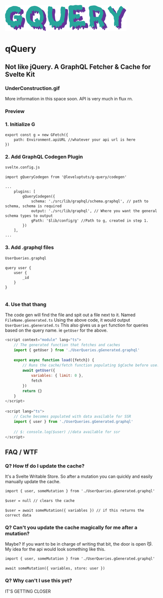 ![gQuery](./gQuery.png)

# qQuery

## Not like jQuery. A GraphQL Fetcher & Cache for Svelte Kit

### UnderConstruction.gif

More information in this space soon. API is very much in flux rn.

### Preview

### 1. Initialize G

```
export const g = new GFetch({
	path: Environment.apiURL //whatever your api url is here
})
```

### 2. Add GraphQL Codegen Plugin

```
svelte.config.js

import gQueryCodegen from '@leveluptuts/g-query/codegen'

...
	plugins: [
		gQueryCodegen({
			schema: './src/lib/graphql/schema.graphql', // path to schema, schema is required
			output: './src/lib/graphql', // Where you want the general schema types to output
			gPath: '$lib/config/g' //Path to g, created in step 1.
		})
	],
...
```

### 3. Add .graphql files

```
UserQueries.graphql

query user {
	user {
		_id
	}
}


```

### 4. Use that thang

The code gen will find the file and spit out a file next to it. Named `FileName.gGenerated.ts`
Using the above code, it would output `UserQueries.gGenerated.ts`
This also gives us a `get` function for queries based on the query name. ie `getUser` for the above.

```javascript
<script context="module" lang="ts">
	// The generated function that fetches and caches
	import { getUser } from './UserQueries.gGenerated.graphql'

	export async function load({fetch}) {
		// Runs the cache/fetch function populating $gCache before use.
		await getUser({
			variables: { limit: 0 },
			fetch
		})
		return {}
	}
</script>

<script lang="ts">
	// Cache becomes populated with data available for SSR
	import { user } from './UserQueries.gGenerated.graphql'

	// $: console.log($user) //data available for ssr
</script>

```

## FAQ / WTF

### Q? How tf do I update the cache?

It's a Svelte Writable Store. So after a mutation you can quickly and easily manually update the cache.

```
import { user, someMutation } from './UserQueries.gGenerated.graphql'

$user = null // clears the cache

$user = await someMutation({ variables }) // if this returns the correct data

```

### Q? Can't you update the cache magically for me after a mutation?

Maybe? If you want to be in charge of writing that bit, the door is open 😼. My idea for the api would look something like this.

```
import { user, someMutation } from './UserQueries.gGenerated.graphql'

await someMutation({ variables, store: user })

```

### Q? Why can't I use this yet?

IT'S GETTING CLOSER
